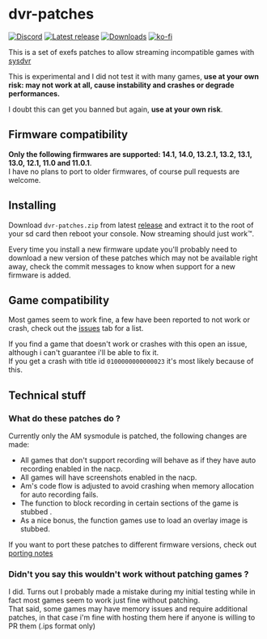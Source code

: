 # dvr-patches
[![Discord](https://img.shields.io/discord/643436008452521984.svg?logo=discord&logoColor=white&label=Discord&color=7289DA
)](https://discord.gg/rqU5Tf8)
[![Latest release](https://img.shields.io/github/v/release/exelix11/dvr-patches)](https://github.com/exelix11/dvr-patches/releases)
[![Downloads](https://img.shields.io/github/downloads/exelix11/dvr-patches/total)](https://github.com/exelix11/dvr-patches/releases)
[![ko-fi](https://img.shields.io/badge/supporting-ko--fi-f96854)](https://ko-fi.com/exelix11)

This is a set of exefs patches to allow streaming incompatible games with [sysdvr](https://github.com/exelix11/SysDVR)

This is experimental and I did not test it with many games, **use at your own risk: may not work at all, cause instability and crashes or degrade performances.**

I doubt this can get you banned but again, **use at your own risk**.

## Firmware compatibility
**Only the following firmwares are supported: 14.1, 14.0, 13.2.1, 13.2, 13.1, 13.0, 12.1, 11.0 and 11.0.1**. \
I have no plans to port to older firmwares, of course pull requests are welcome.

## Installing
Download `dvr-patches.zip` from latest [release](https://github.com/exelix11/dvr-patches/releases) and extract it to the root of your sd card then reboot your console. Now streaming should just work™.

Every time you install a new firmware update you'll probably need to download a new version of these patches which may not be available right away, check the commit messages to know when support for a new firmware is added.

## Game compatibility
Most games seem to work fine, a few have been reported to not work or crash, check out the [issues](https://github.com/exelix11/dvr-patches/issues) tab for a list.

If you find a game that doesn't work or crashes with this open an issue, although i can't guarantee i'll be able to fix it.\
If you get a crash with title id `0100000000000023` it's most likely because of this.

## Technical stuff
### What do these patches do ?
Currently only the AM sysmodule is patched, the following changes are made:
- All games that don't support recording will behave as if they have auto recording enabled in the nacp.
- All games will have screenshots enabled in the nacp.
- Am's code flow is adjusted to avoid crashing when memory allocation for auto recording fails.
- The function to block recording in certain sections of the game is stubbed .
- As a nice bonus, the function games use to load an overlay image is stubbed.

If you want to port these patches to different firmware versions, check out [porting notes](https://github.com/exelix11/dvr-patches/wiki/Porting-notes)

### Didn't you say this wouldn't work without patching games ?
I did. Turns out I probably made a mistake during my initial testing while in fact most games seem to work just fine without patching. \
That said, some games may have memory issues and require additional patches, in that case i'm fine with hosting them here if anyone is willing to PR them (.ips format only)
